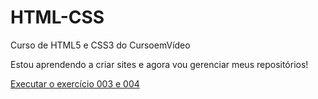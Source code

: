# HTML-CSS
 Curso de HTML5 e CSS3 do CursoemVídeo

 Estou aprendendo a criar sites e agora vou gerenciar meus repositórios!

 <a href="https://alissonaraujodev.github.io/HTML-CSS/Exercicio/exercicio003%20e%20004/">Executar o exercício 003 e 004 </a>

